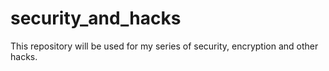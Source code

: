 # security_and_hacks
This repository will be used for my series of security, encryption and other hacks.

